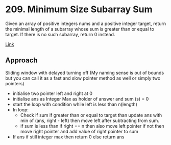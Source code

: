 # 209. Minimum Size Subarray Sum

Given an array of positive integers nums and a positive integer target, return the minimal length of a 
subarray
 whose sum is greater than or equal to target. If there is no such subarray, return 0 instead.

 

[Link](https://leetcode.com/problems/minimum-size-subarray-sum/description/)

## Approach

Sliding window with delayed turning off (My naming sense is out of bounds but you can call it as a fast and slow pointer method as well or simply two pointers)

- initialise two pointer left and right at 0
- initialise ans as Integer Max as holder of answer and sum (s) = 0
- start the loop with condition while left is less than n(length)
- In loop:
    - Check if sum if greater than or equal to target than update ans with min of (ans, right - left) then move left after subtracting from sum.
    - if sum is less than if right == n then also move left pointer if not then move right pointer and add value of right pointer to sum
- If ans if still integer max then return 0 else return ans
